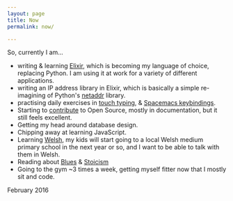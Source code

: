 ```yaml
---
layout: page
title: Now
permalink: now/

---
```


So, currently I am...

- writing & learning [Elixir][ex], which is becoming my language of choice, replacing
  Python. I am using it at work for a variety of different applications.
- writing an IP address library in Elixir, which is basically a simple
  re-imagining of Python's [netaddr][na] library.
- practising daily exercises in [touch typing][tt], & [Spacemacs keybindings][sk].
- Starting to [contribute][c] to Open Source, mostly in documentation, but it still
  feels excellent.
- Getting my head around database design.
- Chipping away at learning JavaScript.
- Learning [Welsh][w], my kids will start going to a local Welsh medium primary
  school in the next year or so, and I want to be able to talk with them in Welsh.
- Reading about [Blues][b] & [Stoicism][s]
- Going to the gym ~3 times a week, getting myself fitter now that I mostly sit
  and code.
  
February 2016


[rc]: http://rob.conery.io/now/
[ds]: https://sivers.org/now
[ex]: http://elixir-lang.org/
[tt]: http://www.typeonline.co.uk/index.html
[c]: https://github.com/pulls?q=is%3Apr+author%3Abordeltabernacle+is%3Aclosed
[sk]: https://gist.github.com/bordeltabernacle/9e4db767ab5c912fb558
[w]: https://www.duolingo.com/
[b]: http://www.amazon.co.uk/Escaping-Delta-Robert-Johnson-Invention/dp/0060524278/ref=sr_1_1?s=books&ie=UTF8&qid=1455536405&sr=1-1&keywords=robert+johnson
[s]: http://www.amazon.co.uk/Guide-Good-Life-Ancient-Stoic/dp/0195374614/ref=sr_1_5?s=books&ie=UTF8&qid=1455536437&sr=1-5&keywords=stoicism
[na]: https://pypi.python.org/pypi/netaddr/
